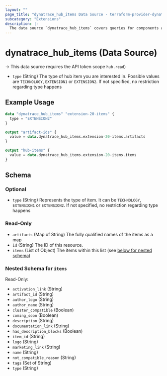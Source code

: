 ```yaml
---
layout: ""
page_title: "dynatrace_hub_items Data Source - terraform-provider-dynatrace"
subcategory: "Extensions"
description: |-
  The data source `dynatrace_hub_items` covers queries for components available on the Dynatrace Hub
---
```


# dynatrace_hub_items (Data Source)

-> This data source requires the API token scope `hub.read`)

- `type` (String) The type of hub item you are interested in. Possible values are `TECHNOLOGY`, `EXTENSION1` or `EXTENSION2`. If not specified, no restriction regarding type happens

## Example Usage

```terraform
data "dynatrace_hub_items" "extension-20-items" {
  type = "EXTENSION2"
}

output "artifact-ids" {
  value = data.dynatrace_hub_items.extension-20-items.artifacts
}

output "hub-items" {
  value = data.dynatrace_hub_items.extension-20-items.items
}
```

<!-- schema generated by tfplugindocs -->
## Schema

### Optional

- `type` (String) Represents the type of item. It can be `TECHNOLOGY`, `EXTENSION1` or `EXTENSION2`. If not specified, no restriction regarding type happens

### Read-Only

- `artifacts` (Map of String) The fully qualified names of the items as a map
- `id` (String) The ID of this resource.
- `items` (List of Object) The items within this list (see [below for nested schema](#nestedatt--items))

<a id="nestedatt--items"></a>
### Nested Schema for `items`

Read-Only:

- `activation_link` (String)
- `artifact_id` (String)
- `author_logo` (String)
- `author_name` (String)
- `cluster_compatible` (Boolean)
- `coming_soon` (Boolean)
- `description` (String)
- `documentation_link` (String)
- `has_description_blocks` (Boolean)
- `item_id` (String)
- `logo` (String)
- `marketing_link` (String)
- `name` (String)
- `not_compatible_reason` (String)
- `tags` (Set of String)
- `type` (String)